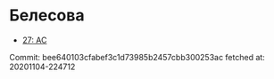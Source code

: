 # Белесова
- [27: AC](27.md)

Commit: bee640103cfabef3c1d73985b2457cbb300253ac
 fetched at: 20201104-224712
